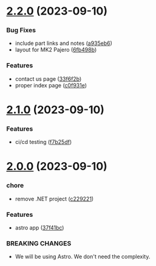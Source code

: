 # [2.2.0](https://github.com/kyleratti/JdmDepot/compare/v2.1.0...v2.2.0) (2023-09-10)


### Bug Fixes

* include part links and notes ([a935eb6](https://github.com/kyleratti/JdmDepot/commit/a935eb6da658b30a8ce2c9a0ed909286a15f9006))
* layout for MK2 Pajero ([6fb498b](https://github.com/kyleratti/JdmDepot/commit/6fb498b6c60c03659e7e23e5811ed214e8f31de0))


### Features

* contact us page ([33f6f2b](https://github.com/kyleratti/JdmDepot/commit/33f6f2b833053792208609a98f02f6fff7d682fe))
* proper index page ([c0f931e](https://github.com/kyleratti/JdmDepot/commit/c0f931e08ce7320bcf34b7671312468efaf1f8e3))

# [2.1.0](https://github.com/kyleratti/JdmDepot/compare/v2.0.0...v2.1.0) (2023-09-10)


### Features

* ci/cd testing ([f7b25df](https://github.com/kyleratti/JdmDepot/commit/f7b25dfaf06428fffdefe4da6430708fbcdedcdb))

# [2.0.0](https://github.com/kyleratti/JdmDepot/compare/v1.1.1...v2.0.0) (2023-09-10)


### chore

* remove .NET project ([c229221](https://github.com/kyleratti/JdmDepot/commit/c229221152bf3be5c1298d4588907e5a52434a80))


### Features

* astro app ([37f41bc](https://github.com/kyleratti/JdmDepot/commit/37f41bcd5340cd8c56b14f1214284f7d3b5a976d))


### BREAKING CHANGES

* We will be using Astro. We don't need the complexity.
